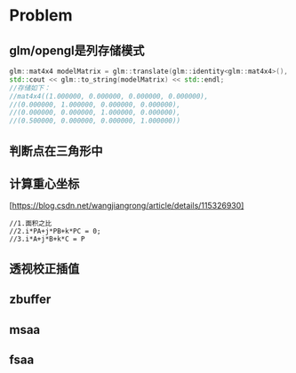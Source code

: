 # Problem

## glm/opengl是列存储模式

```c++
glm::mat4x4 modelMatrix = glm::translate(glm::identity<glm::mat4x4>(), { 0.5, 0, 0 });
std::cout << glm::to_string(modelMatrix) << std::endl;
//存储如下：
//mat4x4((1.000000, 0.000000, 0.000000, 0.000000),
//(0.000000, 1.000000, 0.000000, 0.000000),
//(0.000000, 0.000000, 1.000000, 0.000000),
//(0.500000, 0.000000, 0.000000, 1.000000))
```

## 判断点在三角形中

## 计算重心坐标

[https://blog.csdn.net/wangjiangrong/article/details/115326930]
```c++3种几何意义
//1.面积之比 
//2.i*PA+j*PB+k*PC = 0; 
//3.i*A+j*B+k*C = P
```

## 透视校正插值

## zbuffer

## msaa

## fsaa